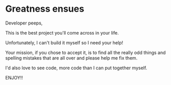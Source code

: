 # Greatness ensues

Developer peeps,

This is the best project you'll come across in your life.

Unfortunately, I can't build it myself so I need your help!

Your mission, if you chose to accept it, is to find all the really odd things and spelling mistakes that are all over and please help me fix them.

I'd also love to see code, more code than I can put together myself.
 
ENJOY!!
